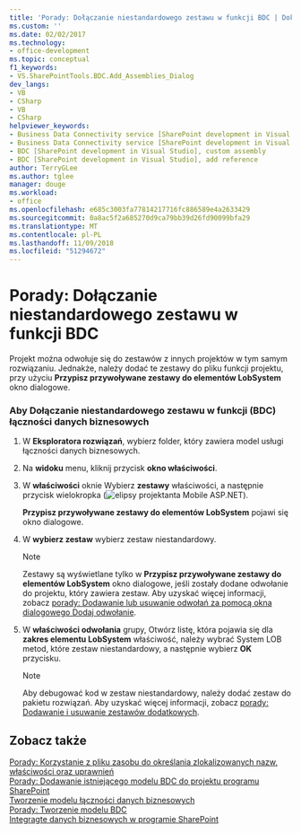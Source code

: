 ```yaml
---
title: 'Porady: Dołączanie niestandardowego zestawu w funkcji BDC | Dokumentacja firmy Microsoft'
ms.custom: ''
ms.date: 02/02/2017
ms.technology:
- office-development
ms.topic: conceptual
f1_keywords:
- VS.SharePointTools.BDC.Add_Assemblies_Dialog
dev_langs:
- VB
- CSharp
- VB
- CSharp
helpviewer_keywords:
- Business Data Connectivity service [SharePoint development in Visual Studio], add reference
- Business Data Connectivity service [SharePoint development in Visual Studio], custom assembly
- BDC [SharePoint development in Visual Studio], custom assembly
- BDC [SharePoint development in Visual Studio], add reference
author: TerryGLee
ms.author: tglee
manager: douge
ms.workload:
- office
ms.openlocfilehash: e685c3003fa77814217716fc886589e4a2633429
ms.sourcegitcommit: 0a8ac5f2a685270d9ca79bb39d26fd90099bfa29
ms.translationtype: MT
ms.contentlocale: pl-PL
ms.lasthandoff: 11/09/2018
ms.locfileid: "51294672"
---
```

# <a name="how-to-include-a-custom-assembly-in-a-bdc-feature"></a>Porady: Dołączanie niestandardowego zestawu w funkcji BDC
  Projekt można odwołuje się do zestawów z innych projektów w tym samym rozwiązaniu. Jednakże, należy dodać te zestawy do pliku funkcji projektu, przy użyciu **Przypisz przywoływane zestawy do elementów LobSystem** okno dialogowe.  
  
### <a name="to-include-a-custom-assembly-in-a-business-data-connectivity-bdc-feature"></a>Aby Dołączanie niestandardowego zestawu w funkcji (BDC) łączności danych biznesowych
  
1.  W **Eksploratora rozwiązań**, wybierz folder, który zawiera model usługi łączności danych biznesowych.  
  
2.  Na **widoku** menu, kliknij przycisk **okno właściwości**.  
  
3.  W **właściwości** oknie Wybierz **zestawy** właściwości, a następnie przycisk wielokropka (![elipsy projektanta Mobile ASP.NET](../sharepoint/media/mwellipsis.gif "przenośnych ASP.NET Projektant elipsy")).  
  
     **Przypisz przywoływane zestawy do elementów LobSystem** pojawi się okno dialogowe.  
  
4.  W **wybierz zestaw** wybierz zestaw niestandardowy.  
  
    > [!NOTE]  
    >  Zestawy są wyświetlane tylko w **Przypisz przywoływane zestawy do elementów LobSystem** okno dialogowe, jeśli zostały dodane odwołanie do projektu, który zawiera zestaw. Aby uzyskać więcej informacji, zobacz [porady: Dodawanie lub usuwanie odwołań za pomocą okna dialogowego Dodaj odwołanie](https://msdn.microsoft.com/3bd75d61-f00c-47c0-86a2-dd1f20e231c9).  
  
5.  W **właściwości odwołania** grupy, Otwórz listę, która pojawia się dla **zakres elementu LobSystem** właściwość, należy wybrać System LOB metod, które zestaw niestandardowy, a następnie wybierz **OK**  przycisku.  
  
    > [!NOTE]  
    >  Aby debugować kod w zestaw niestandardowy, należy dodać zestaw do pakietu rozwiązań. Aby uzyskać więcej informacji, zobacz [porady: Dodawanie i usuwanie zestawów dodatkowych](../sharepoint/how-to-add-and-remove-additional-assemblies.md).  
  
## <a name="see-also"></a>Zobacz także
 [Porady: Korzystanie z pliku zasobu do określania zlokalizowanych nazw, właściwości oraz uprawnień](../sharepoint/how-to-use-a-resource-file-to-specify-localized-names-properties-and-permissions.md)   
 [Porady: Dodawanie istniejącego modelu BDC do projektu programu SharePoint](../sharepoint/how-to-add-an-existing-bdc-model-file-to-a-sharepoint-project.md)   
 [Tworzenie modelu łączności danych biznesowych](../sharepoint/creating-a-business-data-connectivity-model.md)   
 [Porady: Tworzenie modelu BDC](../sharepoint/how-to-create-a-bdc-model.md)   
 [Integragte danych biznesowych w programie SharePoint](../sharepoint/integrating-business-data-into-sharepoint.md)  
  
